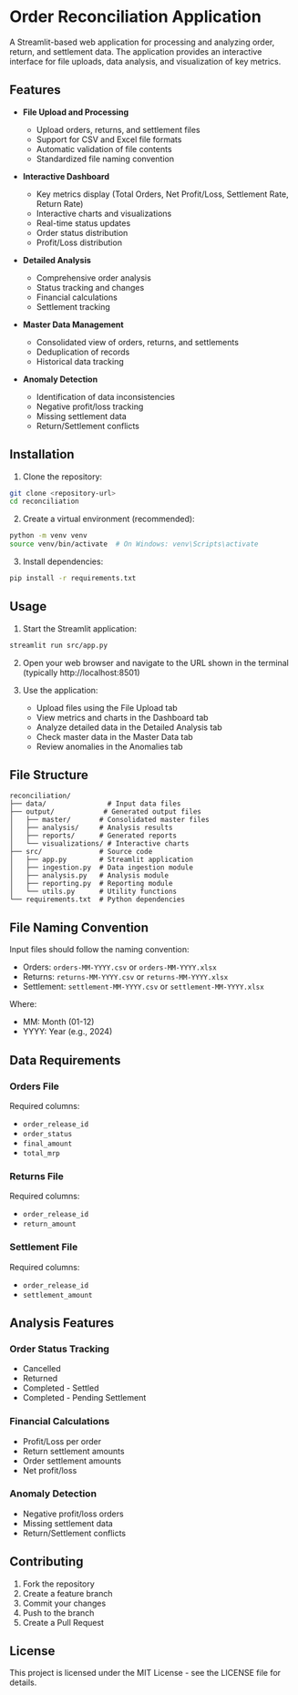 # Order Reconciliation Application

A Streamlit-based web application for processing and analyzing order, return, and settlement data. The application provides an interactive interface for file uploads, data analysis, and visualization of key metrics.

## Features

- **File Upload and Processing**
  - Upload orders, returns, and settlement files
  - Support for CSV and Excel file formats
  - Automatic validation of file contents
  - Standardized file naming convention

- **Interactive Dashboard**
  - Key metrics display (Total Orders, Net Profit/Loss, Settlement Rate, Return Rate)
  - Interactive charts and visualizations
  - Real-time status updates
  - Order status distribution
  - Profit/Loss distribution

- **Detailed Analysis**
  - Comprehensive order analysis
  - Status tracking and changes
  - Financial calculations
  - Settlement tracking

- **Master Data Management**
  - Consolidated view of orders, returns, and settlements
  - Deduplication of records
  - Historical data tracking

- **Anomaly Detection**
  - Identification of data inconsistencies
  - Negative profit/loss tracking
  - Missing settlement data
  - Return/Settlement conflicts

## Installation

1. Clone the repository:
```bash
git clone <repository-url>
cd reconciliation
```

2. Create a virtual environment (recommended):
```bash
python -m venv venv
source venv/bin/activate  # On Windows: venv\Scripts\activate
```

3. Install dependencies:
```bash
pip install -r requirements.txt
```

## Usage

1. Start the Streamlit application:
```bash
streamlit run src/app.py
```

2. Open your web browser and navigate to the URL shown in the terminal (typically http://localhost:8501)

3. Use the application:
   - Upload files using the File Upload tab
   - View metrics and charts in the Dashboard tab
   - Analyze detailed data in the Detailed Analysis tab
   - Check master data in the Master Data tab
   - Review anomalies in the Anomalies tab

## File Structure

```
reconciliation/
├── data/               # Input data files
├── output/            # Generated output files
│   ├── master/       # Consolidated master files
│   ├── analysis/     # Analysis results
│   ├── reports/      # Generated reports
│   └── visualizations/ # Interactive charts
├── src/              # Source code
│   ├── app.py        # Streamlit application
│   ├── ingestion.py  # Data ingestion module
│   ├── analysis.py   # Analysis module
│   ├── reporting.py  # Reporting module
│   └── utils.py      # Utility functions
└── requirements.txt  # Python dependencies
```

## File Naming Convention

Input files should follow the naming convention:
- Orders: `orders-MM-YYYY.csv` or `orders-MM-YYYY.xlsx`
- Returns: `returns-MM-YYYY.csv` or `returns-MM-YYYY.xlsx`
- Settlement: `settlement-MM-YYYY.csv` or `settlement-MM-YYYY.xlsx`

Where:
- MM: Month (01-12)
- YYYY: Year (e.g., 2024)

## Data Requirements

### Orders File
Required columns:
- `order_release_id`
- `order_status`
- `final_amount`
- `total_mrp`

### Returns File
Required columns:
- `order_release_id`
- `return_amount`

### Settlement File
Required columns:
- `order_release_id`
- `settlement_amount`

## Analysis Features

### Order Status Tracking
- Cancelled
- Returned
- Completed - Settled
- Completed - Pending Settlement

### Financial Calculations
- Profit/Loss per order
- Return settlement amounts
- Order settlement amounts
- Net profit/loss

### Anomaly Detection
- Negative profit/loss orders
- Missing settlement data
- Return/Settlement conflicts

## Contributing

1. Fork the repository
2. Create a feature branch
3. Commit your changes
4. Push to the branch
5. Create a Pull Request

## License

This project is licensed under the MIT License - see the LICENSE file for details. 